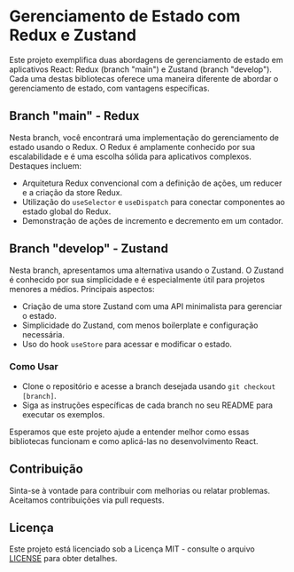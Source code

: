 # Gerenciamento de Estado com Redux e Zustand

Este projeto exemplifica duas abordagens de gerenciamento de estado em aplicativos React: Redux (branch "main") e Zustand (branch "develop"). Cada uma destas bibliotecas oferece uma maneira diferente de abordar o gerenciamento de estado, com vantagens específicas.

## Branch "main" - Redux

Nesta branch, você encontrará uma implementação do gerenciamento de estado usando o Redux. O Redux é amplamente conhecido por sua escalabilidade e é uma escolha sólida para aplicativos complexos. Destaques incluem:

- Arquitetura Redux convencional com a definição de ações, um reducer e a criação da store Redux.
- Utilização do `useSelector` e `useDispatch` para conectar componentes ao estado global do Redux.
- Demonstração de ações de incremento e decremento em um contador.

## Branch "develop" - Zustand

Nesta branch, apresentamos uma alternativa usando o Zustand. O Zustand é conhecido por sua simplicidade e é especialmente útil para projetos menores a médios. Principais aspectos:

- Criação de uma store Zustand com uma API minimalista para gerenciar o estado.
- Simplicidade do Zustand, com menos boilerplate e configuração necessária.
- Uso do hook `useStore` para acessar e modificar o estado.

### Como Usar

- Clone o repositório e acesse a branch desejada usando `git checkout [branch]`.
- Siga as instruções específicas de cada branch no seu README para executar os exemplos.

Esperamos que este projeto ajude a entender melhor como essas bibliotecas funcionam e como aplicá-las no desenvolvimento React.

## Contribuição

Sinta-se à vontade para contribuir com melhorias ou relatar problemas. Aceitamos contribuições via pull requests.

## Licença

Este projeto está licenciado sob a Licença MIT - consulte o arquivo [LICENSE](LICENSE) para obter detalhes.

